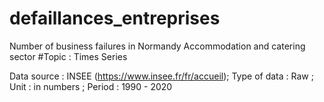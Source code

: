 # defaillances_entreprises
Number of business failures in Normandy Accommodation and catering sector
#Topic : Times Series

Data source : INSEE (https://www.insee.fr/fr/accueil);
Type of data : Raw ;
Unit : in numbers ;
Period : 1990 - 2020
